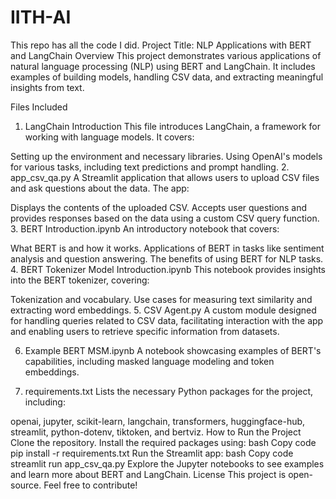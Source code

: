 # IITH-AI
This repo has all the code I did.
Project Title: NLP Applications with BERT and LangChain
Overview
This project demonstrates various applications of natural language processing (NLP) using BERT and LangChain. It includes examples of building models, handling CSV data, and extracting meaningful insights from text.

Files Included
1. LangChain Introduction
This file introduces LangChain, a framework for working with language models. It covers:

Setting up the environment and necessary libraries.
Using OpenAI's models for various tasks, including text predictions and prompt handling.
2. app_csv_qa.py
A Streamlit application that allows users to upload CSV files and ask questions about the data. The app:

Displays the contents of the uploaded CSV.
Accepts user questions and provides responses based on the data using a custom CSV query function.
3. BERT Introduction.ipynb
An introductory notebook that covers:

What BERT is and how it works.
Applications of BERT in tasks like sentiment analysis and question answering.
The benefits of using BERT for NLP tasks.
4. BERT Tokenizer Model Introduction.ipynb
This notebook provides insights into the BERT tokenizer, covering:

Tokenization and vocabulary.
Use cases for measuring text similarity and extracting word embeddings.
5. CSV Agent.py
A custom module designed for handling queries related to CSV data, facilitating interaction with the app and enabling users to retrieve specific information from datasets.

6. Example BERT MSM.ipynb
A notebook showcasing examples of BERT's capabilities, including masked language modeling and token embeddings.

7. requirements.txt
Lists the necessary Python packages for the project, including:

openai, jupyter, scikit-learn, langchain, transformers, huggingface-hub, streamlit, python-dotenv, tiktoken, and bertviz.
How to Run the Project
Clone the repository.
Install the required packages using:
bash
Copy code
pip install -r requirements.txt
Run the Streamlit app:
bash
Copy code
streamlit run app_csv_qa.py
Explore the Jupyter notebooks to see examples and learn more about BERT and LangChain.
License
This project is open-source. Feel free to contribute!
